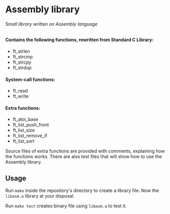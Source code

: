 # Assembly library

###### _Small library written on Assembly language_

#### Contains the following functions, rewritten from Standard C Library:

- ft_strlen
- ft_strcmp
- ft_strcpy
- ft_strdup

#### System-call functions:
- ft_read
- ft_write

#### Extra functions:
- ft_atoi_base
- ft_list_push_front
- ft_list_size
- ft_list_remove_if
- ft_list_sort

Source files of extra functions are provided with 
comments, explaining how the functions works. There are also 
test files that will show how to use the Assembly library.

## Usage

Run `make` inside the repository's directory to create a 
library file. Now the `libasm.a` library at your disposal.

Run `make test` creates binary file using `libasm.a` to test it.